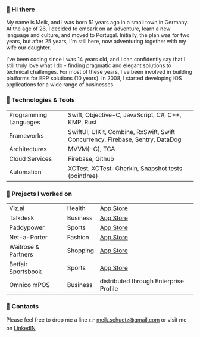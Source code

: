 ### 👋 Hi there
My name is Meik, and I was born 51 years ago in a small town in Germany. At the age of 26, I decided to embark on an adventure, learn a new language and culture, and moved to Portugal. Initially, the plan was for two years, but after 25 years, I'm still here, now adventuring together with my wife our daughter.

I've been coding since I was 14 years old, and I can confidently say that I still truly love what I do - finding pragmatic and elegant solutions to technical challenges. For most of these years, I've been involved in building platforms for ERP solutions (10 years). In 2008, I started developing iOS applications for a wide range of businesses.

### 🔧 Technologies & Tools 
<table border="0">
  <tr>
    <td>Programming Languages</td>
    <td>Swift, Objective-C, JavaScript, C#, C++, KMP, Rust</td>
  </tr>
  <tr>
    <td>Frameworks</td>
    <td>SwiftUI, UIKit, Combine, RxSwift, Swift Concurrency, Firebase, Sentry, DataDog</td>
  </tr>
  <tr>
    <td>Architectures</td>
    <td>MVVM(-C), TCA</td>
  </tr>
  <tr>
    <td>Cloud Services</td>
    <td>Firebase, Github</td>
  </tr>
  <tr>
    <td>Automation</td>
    <td>XCTest, XCTest-Gherkin, Snapshot tests (pointfree)</td>
  </tr>
</table>

### 🎨 Projects I worked on
<table border="0">
  <tr>
    <td>Viz.ai</td>
    <td>Health</td>
    <td><a href="https://apps.apple.com/us/app/viz-ai/id1222399372">App Store</a></td>
  </tr>
  <tr>
    <td>Talkdesk</td>
    <td>Business</td>
    <td><a href="https://apps.apple.com/us/app/talkdesk-conversations/id1441412789">App Store</a></td>
  </tr>
  <tr>
    <td>Paddypower</td>
    <td>Sports</td>
    <td><a href="https://apps.apple.com/gb/app/paddy-power-sports-betting/id382030091">App Store</a></td>
  </tr>
  <tr>
    <td>Net-a-Porter</td>
    <td>Fashion</td>
    <td><a href="https://apps.apple.com/us/app/net-a-porter-luxury-fashion/id318597939">App Store</a></td>
  </tr>
  <tr>
    <td>Waitrose & Partners</td>
    <td>Shopping</td>
    <td><a href="https://apps.apple.com/gb/app/waitrose-partners/id1346064128">App Store</a></td>
  </tr>
  <tr>
    <td>Betfair Sportsbook</td>
    <td>Sports</td>
    <td><a href="https://apps.apple.com/mt/app/betfair-sports-betting/id552024276">App Store</a></td>
  </tr>
  <tr>
    <td>Omnico mPOS</td>
    <td>Business</td>
    <td>distributed through Enterprise Profile</td>
  </tr>
</table>

### 📨 Contacts
Please feel free to drop me a line 👉 meik.schuetz@gmail.com or visit me on [LinkedIN](https://www.linkedin.com/in/meikschuetz/)
